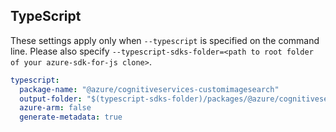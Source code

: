 ## TypeScript

These settings apply only when `--typescript` is specified on the command line.
Please also specify `--typescript-sdks-folder=<path to root folder of your azure-sdk-for-js clone>`.

``` yaml $(typescript)
typescript:
  package-name: "@azure/cognitiveservices-customimagesearch"
  output-folder: "$(typescript-sdks-folder)/packages/@azure/cognitiveservices-customimagesearch"
  azure-arm: false
  generate-metadata: true
```
